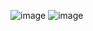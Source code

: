 ![image](https://github.com/user-attachments/assets/552e73f0-d02b-45c5-bd44-c65ef871b70b)
![image](https://github.com/user-attachments/assets/72a5fe54-2fef-4ceb-a75a-5af576f2e03f)

